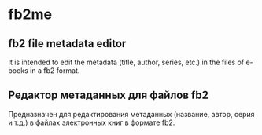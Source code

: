 # fb2me

## fb2 file metadata editor 

It is intended to edit the metadata (title, author, series, etc.) in the files of e-books in a fb2 format. 

## Редактор метаданных для файлов fb2

Предназначен для редактирования метаданных (название, автор, серия и т.д.) в файлах электронных книг в формате fb2.
